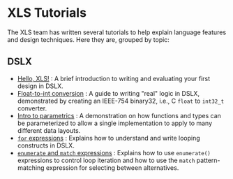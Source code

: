 # XLS Tutorials

The XLS team has written several tutorials to help explain language features and
design techniques. Here they are, grouped by topic:

## DSLX

*   [Hello, XLS!](hello_xls.md) : A brief introduction to writing and evaluating
    your first design in DSLX.
*   [Float-to-int conversion](float_to_int.md) : A guide to writing "real" logic
    in DSLX, demonstrated by creating an IEEE-754 binary32, i.e., C `float` to
    `int32_t` converter.
*   [Intro to parametrics](intro_to_parametrics.md) : A demonstration on how
    functions and types can be parameterized to allow a single implementation to
    apply to many different data layouts.
*   [`for` expressions](crc32.md) : Explains how to understand and write looping
    constructs in DSLX.
*   [`enumerate` and `match` expressions](prefix_scan.md) : Explains how to use
    `enumerate()` expressions to control loop iteration and how to use the
    `match` pattern-matching expression for selecting between alternatives.

